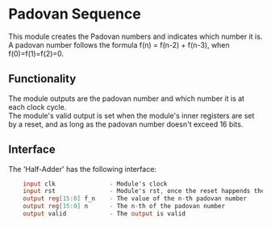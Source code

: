 # Padovan Sequence

This module creates the Padovan numbers and indicates which number it is.  
A padovan number follows the formula f(n) = f(n-2) + f(n-3), when f(0)=f(1)=f(2)=0.  

## Functionality

The module outputs are the padovan number and which number it is at each clock cycle.  
The module's valid output is set when the module's inner registers are set by a reset, and as long as the padovan number doesn't exceed 16 bits.  

## Interface
The 'Half-Adder' has the following interface:
```verilog
    input clk               - Module's clock
    input rst               - Module's rst, once the reset happends the numbers start to generate
    output reg[15:0] f_n    - The value of the n-th padovan number
    output reg[15:0] n      - The n-th of the padovan number
    output valid            - The output is valid
```
